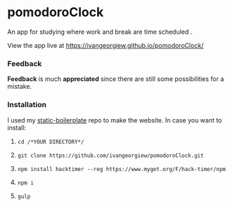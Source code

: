 # pomodoroClock

An app for studying where work and break are time scheduled .

View the app live at https://ivangeorgiew.github.io/pomodoroClock/

### Feedback

**Feedback** is much **appreciated** since there are still some possibilities for a mistake.

### Installation

I used my [static-boilerplate](https://github.com/ivangeorgiew/static-boilerplate) repo to make the website.
In case you want to install:

1) `cd /*YOUR DIRECTORY*/`

2) `git clone https://github.com/ivangeorgiew/pomodoroClock.git`

3) `npm install hacktimer --reg https://www.myget.org/F/hack-timer/npm`

4) `npm i`

5) `gulp`

